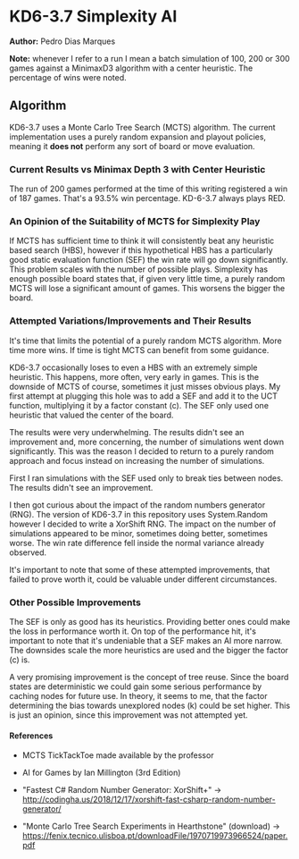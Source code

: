 # KD6-3.7 Simplexity AI

**Author:** Pedro Dias Marques

**Note:** whenever I refer to a run I mean a batch simulation of 100, 200 or 300
games against a MinimaxD3 algorithm with a center heuristic. The percentage of
wins were noted.

## Algorithm

KD6-3.7 uses a Monte Carlo Tree Search (MCTS) algorithm. The current
implementation uses a purely random expansion and playout policies, meaning it
**does not** perform any sort of board or move evaluation.

### Current Results vs Minimax Depth 3 with Center Heuristic

The run of 200 games performed at the time of this writing registered a win of
187 games. That's a 93.5% win percentage. KD-6-3.7 always plays RED.

### An Opinion of the Suitability of MCTS for Simplexity Play

If MCTS has sufficient time to think it will consistently beat any heuristic
based search (HBS), however if this hypothetical HBS has a particularly good
static evaluation function (SEF) the win rate will go down significantly. This
problem scales with the number of possible plays. Simplexity has enough possible
board states that, if given very little time, a purely random MCTS will lose a
significant amount of games. This worsens the bigger the board.

### Attempted Variations/Improvements and Their Results

It's time that limits the potential of a purely random MCTS algorithm. More time
more wins. If time is tight MCTS can benefit from some guidance.

KD6-3.7 occasionally loses to even a HBS with an extremely simple heuristic.
This happens, more often, very early in games. This is the downside of MCTS
of course, sometimes it just misses obvious plays. My first attempt at plugging
this hole was to add a SEF and add it to the UCT function, multiplying it by a
factor constant (c). The SEF only used one heuristic that valued the center of
the board.

The results were very underwhelming. The results didn't see an improvement and,
more concerning, the number of simulations went down significantly. This was the
reason I decided to return to a purely random approach and focus instead on
increasing the number of simulations.

First I ran simulations with the SEF used only to break ties between nodes. The
results didn't see an improvement.

I then got curious about the impact of the random numbers generator (RNG). The
version of KD6-3.7 in this repository uses System.Random however I decided to
write a XorShift RNG. The impact on the number of simulations appeared to be
minor, sometimes doing better, sometimes worse. The win rate difference fell
inside the normal variance already observed.

It's important to note that some of these attempted improvements, that failed to
prove worth it, could be valuable under different circumstances.

### Other Possible Improvements

The SEF is only as good has its heuristics. Providing better ones could make the
loss in performance worth it. On top of the performance hit, it's important to
note that it's undeniable that a SEF makes an AI more narrow. The downsides
scale the more heuristics are used and the bigger the factor (c) is.

A very promising improvement is the concept of tree reuse. Since the board
states are deterministic we could gain some serious performance by caching nodes
for future use. In theory, it seems to me, that the factor determining the
bias towards unexplored nodes (k) could be set higher. This is just an opinion,
since this improvement was not attempted yet.

#### References

* MCTS TickTackToe made available by the professor

* AI for Games by Ian Millington (3rd Edition)

* "Fastest C# Random Number Generator: XorShift+" ->
http://codingha.us/2018/12/17/xorshift-fast-csharp-random-number-generator/

* "Monte Carlo Tree Search Experiments in Hearthstone" (download) ->
https://fenix.tecnico.ulisboa.pt/downloadFile/1970719973966524/paper.pdf
